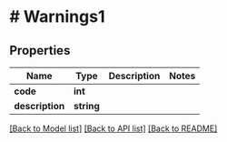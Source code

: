 # # Warnings1

## Properties

Name | Type | Description | Notes
------------ | ------------- | ------------- | -------------
**code** | **int** |  |
**description** | **string** |  |

[[Back to Model list]](../../README.md#models) [[Back to API list]](../../README.md#endpoints) [[Back to README]](../../README.md)

